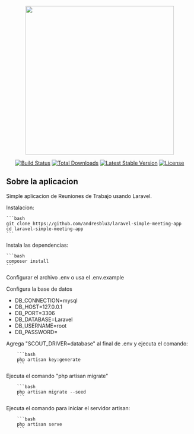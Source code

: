 <p align="center"><a href="https://laravel.com" target="_blank"><img src="https://raw.githubusercontent.com/laravel/art/master/logo-lockup/5%20SVG/2%20CMYK/1%20Full%20Color/laravel-logolockup-cmyk-red.svg" width="400"></a></p>

<p align="center">
<a href="https://travis-ci.org/laravel/framework"><img src="https://travis-ci.org/laravel/framework.svg" alt="Build Status"></a>
<a href="https://packagist.org/packages/laravel/framework"><img src="https://img.shields.io/packagist/dt/laravel/framework" alt="Total Downloads"></a>
<a href="https://packagist.org/packages/laravel/framework"><img src="https://img.shields.io/packagist/v/laravel/framework" alt="Latest Stable Version"></a>
<a href="https://packagist.org/packages/laravel/framework"><img src="https://img.shields.io/packagist/l/laravel/framework" alt="License"></a>
</p>

## Sobre la aplicacion

Simple aplicacion de Reuniones de Trabajo usando Laravel.

Instalacion:
    
    ```bash
    git clone https://github.com/andresblu3/laravel-simple-meeting-app
    cd laravel-simple-meeting-app
    ```

Instala las dependencias:
    
    ```bash
    composer install
    ```

Configurar el archivo .env o usa el .env.example
    
Configura la base de datos

- DB_CONNECTION=mysql
- DB_HOST=127.0.0.1
- DB_PORT=3306
- DB_DATABASE=Laravel
- DB_USERNAME=root
- DB_PASSWORD=

Agrega "SCOUT_DRIVER=database" al final de .env y ejecuta el comando:
        
        ```bash
        php artisan key:generate
        ```


Ejecuta el comando "php artisan migrate"
        
        ```bash
        php artisan migrate --seed
        ```

Ejecuta el comando para iniciar el servidor artisan:
        
        ```bash
        php artisan serve
        ```





    
